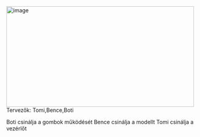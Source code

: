 <img width="492" height="263" alt="image" src="https://github.com/user-attachments/assets/8f709fe4-3d04-4956-bec1-eabee9341e89" />
Tervezők: Tomi,Bence,Boti

Boti csinálja a gombok működését
Bence csinálja a modellt
Tomi csinálja a vezérlőt


